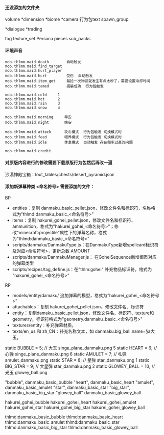 
#### 还没添加的文件夹
  volume
  *dimension
  *biome
  *camera
  行为包text
  spawn_group

  *dialogue
  *trading

  fog
  texture_set
  Persona pieces
  sub_packs
  
#### 环境声音

    mob.thlmm.maid.death        自动触发
    mob.thlmm.maid.find_target
    mob.thlmm.maid.hurt_player
    mob.thlmm.maid.hurt         受伤  自动触发
    mob.thlmm.maid.item_get     每捡一次物品就发生有点太吵了，需要设置冷却时间
    mob.thlmm.maid.tamed        拐骗成功  行为包触发

    mob.thlmm.maid.cold     1 
    mob.thlmm.maid.hot      2 
    mob.thlmm.maid.rain     3 
    mob.thlmm.maid.snow     4 

    mob.thlmm.maid.morning     早安
    mob.thlmm.maid.night       晚安

    mob.thlmm.maid.attack      攻击模式  行为包触发 切换模式时
    mob.thlmm.maid.feed        喂养模式  行为包触发 切换模式时
    mob.thlmm.maid.idle        休息模式  自动触发 存在频率过高的问题

    mob.thlmm.maid.credit

#### 对原版内容进行的修改需要下载原版行为包然后再改一遍
  沙漠神殿宝箱：loot_tables/chests/desert_pyramid.json

#### 添加新弹幕种类 <命名符号> 需要添加的文件：
BP
+ entities：复制 danmaku_basic_pellet.json，修改文件名和标识符，名称格式为"thlmd:danmaku_basic_<命名符号>"
+ items：复制 hakurei_gohei_pellet.json，修改文件名和标识符、ammunition，格式为"hakurei_gohei_<命名符号>"；修改"minecraft:projectile"属性下的弹幕名称，格式为"thlmd:danmaku_basic_<命名符号>"
+ scripts/danmaku/DanmakuType.js：在DanmakuType新增spellcard标识符及对应<命名符号>，更新总数 AMOUNT
+ scripts/danmaku/DanmakuManager.js： 在GoheiSequence新增御币对应的弹幕类型
+ scripts/recipes/tag_define.js：在"thlm:gohei" 补充物品标识符。格式为 "hakurei_gohei_<命名符号>"

RP
+ models/entity/damaku/ 追加弹幕的模型，格式为"hakurei_gohei_<命名符号>"
+ attachables：复制 hakurei_gohei_pellet.json，修改文件名、标识符
+ entity：复制damaku_basic_pellet.json，修改文件名、标识符、texture和geometry，标识符格式为"geometry.danmaku_basic_<命名符号>"
+ textures/entity：补充弹幕材质。
+ texts/en_us 和 zh_CN：补充名称文本，如 danmaku.big_ball.name=§a大玉。

static BUBBLE      = 5;   // 大玉    singe_plane_danmaku.png 5
static HEART       = 6;   // 心弹    singe_plane_danmaku.png 6
static AMULET      = 7;   // 札弹    amulet_danmaku.png
static STAR        = 8;   // 星弹    star_danmaku.png 1
static BIG_STAR    = 9;   // 大星弹  star_danmaku.png 2
static GLOWEY_BALL = 10;  // 光玉    glowey_ball.png

"bubble", danmaku_basic_bubble
"heart",  danmaku_basic_heart
"amulet", danmaku_basic_amulet
"star",   danmaku_basic_star
"big_star",  danmaku_basic_big_star
"glowey_ball"  danmaku_basic_glowey_ball

hakurei_gohei_bubble
hakurei_gohei_heart
hakurei_gohei_amulet
hakurei_gohei_star
hakurei_gohei_big_star
hakurei_gohei_glowey_ball

thlmd:danmaku_basic_bubble
thlmd:danmaku_basic_heart
thlmd:danmaku_basic_amulet
thlmd:danmaku_basic_star
thlmd:danmaku_basic_big_star
thlmd:danmaku_basic_glowey_ball
